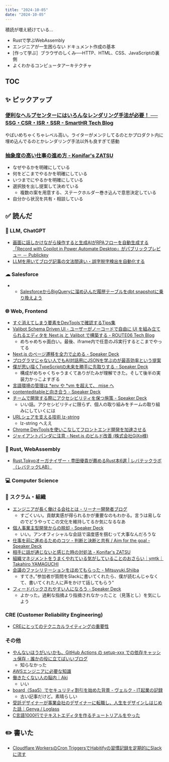 ```yaml
---
title: "2024-10-05"
date: "2024-10-05"
---
```



積読が増え続けている...

- Rustで学ぶWebAssembly
- エンジニアが一生困らない ドキュメント作成の基本
- [作って学ぶ］ブラウザのしくみ──HTTP、HTML、CSS、JavaScriptの裏側
- よくわかるコンピュータアーキテクチャ

## TOC

## ✨ ピックアップ

### [便利なヘルプセンターにはいろんなレンダリング手法が必要！ ── SSG・CSR・ISR・SSR - SmartHR Tech Blog](https://tech.smarthr.jp/entry/2024/10/02/150000)

やばいめちゃくちゃレベル高い。ライターがメンテしてるのとかプロダクト内に埋め込んでるのとかレンダリング手法以外も良すぎて感動

### [抽象度の高い仕事の進め方 - Konifar's ZATSU](https://konifar-zatsu.hatenadiary.jp/entry/2024/09/10/185251)

- なぜやるかを明確にしている
- 何をどこまでやるかを明確にしている
- いつまでにやるかを明確にしている
- 選択肢を出し提案して決めている
  - 複数の案を用意する、ステークホルダー巻き込んで意思決定している
- 自分から状況を共有・相談している

## ✅ 読んだ

<!-- 📝 : 下の方に内容メモあり -->

### 🧠 LLM, ChatGPT

- [画面に話しかけながら操作すると生成AIがRPAフローを自動生成する「Record with Copilot in Power Automate Desktop」がパブリックプレビュー － Publickey](https://www.publickey1.jp/blog/24/airparecord_with_copilot_in_power_automate_desktop.html)
- [LLMを用いてブログ記事の文法間違い・誤字脱字検出を自動化する](https://zenn.dev/cybozu_ept/articles/ai-blog-review-on-github)

### ☁︎ Salesforce

- - [SalesforceからBigQueryに溜め込んだ履歴テーブルをdbt snapshotに乗り換えよう](https://zenn.dev/dev_commune/articles/4d0a4c93f3d039)

### 🌐 Web, Frontend

- [すぐ消えてしまう要素をDevToolsで確認するTips集](https://zenn.dev/gemcook/articles/3e90d883100140)
- [Valibot Schema Driven UI - ユーザーがノーコードで自由に UI を組み立てられるエディタを Next.js と Valibot で構築する - ROUTE06 Tech Blog](https://tech.route06.co.jp/entry/2024/09/26/122250)
  - めちゃめちゃ面白い。最後、iframe内で任意のJS実行するとこまでやってる
- [Next.js のページ遷移を全力で止める - Speaker Deck](https://speakerdeck.com/ypresto/hack-to-prevent-page-navigation-in-next-js)
- [プログラマじゃない人でもAI対話用にJSONを学ぶのが最高効率という提案](https://zenn.dev/mizchi/articles/json-for-everyone)
- [僕が思い描くTypeScriptの未来を勝手に先取りする - Speaker Deck](https://speakerdeck.com/yukukotani/my-own-typescript-future)
  - 構成がめちゃくちゃうまくてありがたみが理解できた。そして後半の実装力かっこよすぎる
- [言語環境の管理は *env や *vm を超えて、 mise へ](https://zenn.dev/euxn23/articles/b12f1f9b495d47)
- [contenteditableと向き合う - Speaker Deck](https://speakerdeck.com/kikuchikakeru/contenteditabletoxiang-kihe-u)
- [チームで開発する際にアクセシビリティを保つ施策 - Speaker Deck](https://speakerdeck.com/azukiazusa1/timudekai-fa-suruji-niakusesibiriteiwobao-tushi-ce)
  - いい話。アクセシビリティに限らず、個人の取り組みをチームの取り組みにしていくには
- [URLシェアを支える技術 lz-string](https://zenn.dev/chot/articles/what-is-lz-string)
  - lz-string へええ
- [Chrome DevToolsを使いこなしてフロントエンド開発を加速させる](https://zenn.dev/praha/articles/1b5097407ee6b4)
- [ジャイアントパンダに注意 - Next.js のビルド改善 (株式会社GiXo様)](https://zenn.dev/mizchi/articles/next-ci-tuning-case-gixo)

### 🦀 Rust, WebAssembly

- [Rust.Tokyoオーガナイザー・豊田優貴が薦めるRust本6選 | レバテックラボ（レバテックLAB）](https://levtech.jp/media/article/column/detail_524/)

### 💻 Computer Science


### 🤝 スクラム・組織

- [エンジニアが長く働ける会社とは - リーナー開発者ブログ](https://developer.leaner.co.jp/entry/20240927-long-live-developers)
  - すごくいい。貢献実感が得られるかが重要なのもわかる。言うは易しなのでどうやってこの文化を維持してるか気になるなあ
- [個人事業主型開発からの脱却 - Speaker Deck](https://speakerdeck.com/murabayashi/kojinjigyonushi)
  - いい。アンオフィシャルな会話で温度感を掴むって大事なんだろうな
- [仕事を前に進めるためのコツ - 判断と決断と共有 / Aim for the goal - Speaker Deck](https://speakerdeck.com/soudai/aim-for-the-goal)
- [相手に話が通じないと感じた時の対処法 - Konifar's ZATSU](https://konifar-zatsu.hatenadiary.jp/entry/2024/09/23/171719)
- [組織マネジメントをうまくやれている気がしていることのおさらい｜ymtk｜Takahiro YAMAGUCHI](https://note.com/hiro93n/n/nb3641fd7d7dd)
- [会議のファシリテーションをほめてもらった - Mitsuyuki.Shiiba](https://bufferings.hatenablog.com/entry/2024/09/11/235421)
  - すてき。”参加者が質問をSlackに書いてくれたら、僕が読むんじゃなくて、書いてくれた人に声をかけて話してもらう”
- [フィードバックされやすい人になろう - Speaker Deck](https://speakerdeck.com/nrryuya/huitohatukusareyasuiren-ninarou)
  - よかった。過剰な指摘より指摘されなかったこと（見落とし）を気にしよう

### CRE (Customer Reliability Engineering)

- [CREにとってのテクニカルライティングの重要性](https://zenn.dev/loglass/articles/012a16fe1f2714)

<!-- ### 生活 -->


### その他

- [やんないほうがいいかも、GitHub Actions の setup-xxx での依存キャッシュ保存 - 誰かの役に立てばいいブログ](https://ymmt.hatenablog.com/entry/2024/10/02/222243)
  - 知らなかった
- [AWSエンジニアに必要な知識](https://zenn.dev/agent_grow/articles/2b317b09826fb6)
- [働きたくない人の脳内｜Aki](https://note.com/ak_iii/n/nc65032dcc1b6?sub_rt=share_pw)
  - いい
- [board（SaaS）でセキュリティ割引を始めた背景 - ヴェルク - IT起業の記録](https://tamukai.blog.velc.jp/entry/2020/06/15/101143)
  - 古い記事だけど。素晴らしい
- [受託デザイナーが事業会社のデザイナーに転職し、人生をデザインしはじめた話｜Genya / Loglass](https://note.com/genya_loglass/n/nd31823c4ea2b)
- [C言語1000行でテキストエディタを作るチュートリアルをやった](https://zenn.dev/kawarimidoll/articles/69119b3f5e1172)

## ✏️ 書いた

- [Cloudflare WorkersのCron TriggersでHabitifyの習慣記録を定期的にSlackに流す](https://zenn.dev/loglass/articles/habitify-summary-with-cloudflare-cron-trigger)

<!-- ## 🗑 Stale -->

<!-- ## 📝 読んだ記事のメモ -->

